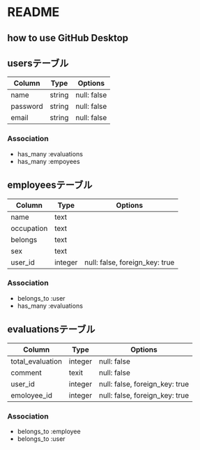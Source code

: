 # README
## how to use GitHub Desktop

## usersテーブル
|Column|Type|Options|
|------|----|-------|
|name|string|null: false|
|password|string|null: false|
|email|string|null: false|

### Association
- has_many :evaluations
- has_many :empoyees

## employeesテーブル
|Column|Type|Options|
|--------|----|-------|
|name|text||
|occupation|text||
|belongs|text||
|sex|text||
|user_id|integer|null: false, foreign_key: true|
### Association
- belongs_to :user
- has_many :evaluations

## evaluationsテーブル
|Column|Type|Options|
|------|----|-------|
|total_evaluation|integer|null: false|
|comment|texit|null: false|
|user_id|integer|null: false, foreign_key: true|
|emoloyee_id|integer|null: false, foreign_key: true|
### Association
- belongs_to :employee
- belongs_to :user